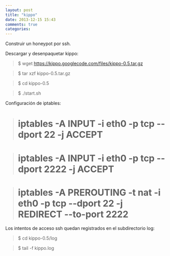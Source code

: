 ```yaml
---
layout: post
title: "kippo"
date: 2013-12-15 15:43
comments: true
categories: 
---
```

Construir un honeypot por ssh.

Descargar y desenpaquetar kippo:

>$ wget https://kippo.googlecode.com/files/kippo-0.5.tar.gz

>$ tar xzf kippo-0.5.tar.gz

>$ cd kippo-0.5

>$ ./start.sh

Configuración de iptables:

># iptables -A INPUT -i eth0 -p tcp --dport 22 -j ACCEPT

># iptables -A INPUT -i eth0 -p tcp --dport 2222 -j ACCEPT

># iptables -A PREROUTING -t nat -i eth0 -p tcp --dport 22 -j REDIRECT --to-port 2222

Los intentos de acceso ssh quedan registrados en el subdirectorio log:

>$ cd kippo-0.5/log

>$ tail -f kippo.log

